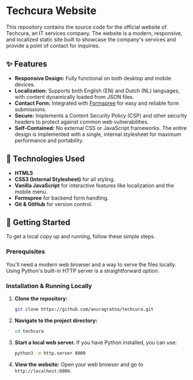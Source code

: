 # Techcura Website

This repository contains the source code for the official website of Techcura, an IT services company. The website is a modern, responsive, and localized static site built to showcase the company's services and provide a point of contact for inquiries.

## ✨ Features

- **Responsive Design:** Fully functional on both desktop and mobile devices.
- **Localization:** Supports both English (EN) and Dutch (NL) languages, with content dynamically loaded from JSON files.
- **Contact Form:** Integrated with [Formspree](https://formspree.io/) for easy and reliable form submissions.
- **Secure:** Implements a Content Security Policy (CSP) and other security headers to protect against common web vulnerabilities.
- **Self-Contained:** No external CSS or JavaScript frameworks. The entire design is implemented with a single, internal stylesheet for maximum performance and portability.

## 🚀 Technologies Used

- **HTML5**
- **CSS3 (Internal Stylesheet)** for all styling.
- **Vanilla JavaScript** for interactive features like localization and the mobile menu.
- **Formspree** for backend form handling.
- **Git & GitHub** for version control.

## 🏁 Getting Started

To get a local copy up and running, follow these simple steps.

### Prerequisites

You'll need a modern web browser and a way to serve the files locally. Using Python's built-in HTTP server is a straightforward option.

### Installation & Running Locally

1.  **Clone the repository:**
    ```sh
    git clone https://github.com/anuragratna/techcura.git
    ```
2.  **Navigate to the project directory:**
    ```sh
    cd techcura
    ```
3.  **Start a local web server.** If you have Python installed, you can use:
    ```sh
    python3 -m http.server 8000
    ```
4.  **View the website:**
    Open your web browser and go to `http://localhost:8000`.
